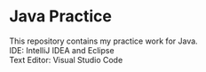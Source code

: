 # Java Practice
This repository contains my practice work for Java.\
IDE: IntelliJ IDEA and Eclipse\
Text Editor: Visual Studio Code

